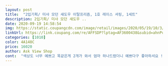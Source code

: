 ```yaml
---
layout: post 
title:  "2입기획/ 미샤 모던 섀도우 이탈프리즘, 1호 레이스 셔링, 1세트" 
description: 2입기획/ 미샤 모던 섀도우 ..
date: 2020-09-19 14:58:54 
img: https://static.coupangcdn.com/image/retail/images/2020/05/19/10/3/75eeac7e-ab82-447b-9113-7c7115f3e7c4.jpg 
linkUrl: https://link.coupang.com/re/AFFSDP?lptag=AF3600438&subid=ahnPublicAsk&pageKey=1959118241&itemId=2734611662&vendorItemId=70724721107&traceid=V0-113-153b92c0b19b767e 
categories: [1010] 
color: 4A148C 
price: 16020 
author: Ask View Shop 
cont:  "색상도 너무 예쁘고 똑같은게 2개가 와서 엄마 하나드렸더니 예쁘다구 좋아하셔요 !<br/>여러분 고민하지마세요.<br/> 그냥 사세요.<br/> 레이스셔링 단종이에요ㅠ.<br/>ㅠ 하이라이터로 써도 이쁘고 애굣살에 써도 예뻐요.<br/> 입자도 곱고 색감도 고급져요♡<br/>하이라이터로 쓸려고 샀는데 넘 영롱영롱.<br/>.<br/> 한 개만 주는 줄 알았는데 두 개 와서 한 개는 친구줄려구용!!<br/>" 
---
```

